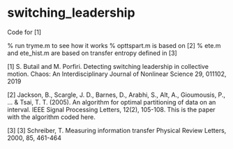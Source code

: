 # switching_leadership

Code for [1]

% run tryme.m to see how it works
% opttspart.m is based on [2]
% ete.m and ete_hist.m are based on transfer entropy defined in [3]

[1] S. Butail and M. Porfiri. Detecting switching leadership in 
collective motion. Chaos: An Interdisciplinary Journal of Nonlinear 
Science 29, 011102, 2019

[2] Jackson, B., Scargle, J. D., Barnes, D., Arabhi, S., Alt, A., Gioumousis,
P., ... & Tsai, T. T. (2005). An algorithm for optimal partitioning of 
data on an interval. IEEE Signal Processing Letters, 12(2), 105-108. This
is the paper with the algorithm coded here.

[3] [3] Schreiber, T. Measuring information transfer Physical Review Letters,
2000, 85, 461-464
